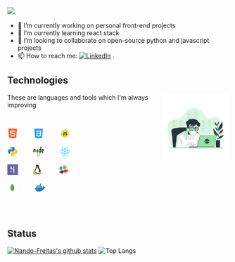 <img src="./icons/./icons/gifntext-gif.gif" widht="100%" height="300px">

<!--**Nando-Freitas/Nando-Freitas** is a ✨ _special_ ✨ repository because its `README.md` (this file) appears on your GitHub profile.-->

- 🔭 I’m currently working on personal front-end projects
- 🌱 I’m currently learning react stack
- 👯 I’m looking to collaborate on open-source python and javascript projects
- 📫 How to reach me: <a href="https://www.linkedin.com/in/fernando-santos-de-freitas-796ab2127/" target="_blank"><img src="https://img.shields.io/badge/LinkedIn-%230077B5.svg?&style=flat-square&logo=linkedin&logoColor=white" alt="LinkedIn"></a> .

## Technologies
<p>
   <p float="right" align="right" widht="50%" margin-right="5%">
      <img align="right" src="https://github.com/Nando-Freitas/Nando-Freitas/blob/master/Coding.gif" width="30%" height="30%">
   </p>
   <p float="left" align="left" width="50%">
      These are languages and tools which I'm always improving
   </p>
   </br>
   <p float="left" widht="50%">
       <img src="./icons/html5.png">&nbsp;&nbsp;&nbsp;&nbsp;&nbsp;&nbsp;&nbsp;&nbsp;
       <img src="./icons/css3.png">&nbsp;&nbsp;&nbsp;&nbsp;&nbsp;&nbsp;&nbsp;&nbsp;
       <img src="./icons/javascript.png">&nbsp;&nbsp;&nbsp;&nbsp;&nbsp;&nbsp;&nbsp;&nbsp;
   </p>
   <p float="left" widht="50%">
       <img src="./icons/python.png">&nbsp;&nbsp;&nbsp;&nbsp;&nbsp;&nbsp;&nbsp;&nbsp;
       <img src="./icons/nodejs-1.svg" width="24px" height="24px">&nbsp;&nbsp;&nbsp;&nbsp;&nbsp;&nbsp;&nbsp;&nbsp;
       <img src="./icons/react.png">&nbsp;&nbsp;&nbsp;&nbsp;&nbsp;&nbsp;&nbsp;&nbsp;&nbsp;  
   </p>
   <p float="left" widht="50%">
       <img src="./icons/heroku-4.svg" height="24px" widht="24px">&nbsp;&nbsp;&nbsp;&nbsp;&nbsp;&nbsp;&nbsp;
       <img src="./icons/linux-tux-1.svg" width="24px" height="24px">&nbsp;&nbsp;&nbsp;&nbsp;&nbsp;&nbsp;&nbsp;&nbsp;
       <img src="./icons/slack.png">&nbsp;&nbsp;&nbsp;&nbsp;&nbsp;&nbsp;&nbsp;&nbsp;
   </p>
   <p float="left" widht="50%">
       <img src="./icons/mongodb.svg" width="24px" height="24px">&nbsp;&nbsp;&nbsp;&nbsp;&nbsp;&nbsp;&nbsp;&nbsp;&nbsp;
       <img src="./icons/docker.png">&nbsp;&nbsp;&nbsp;&nbsp;&nbsp;&nbsp;&nbsp;&nbsp;
   </p>
</p>

</br>
</br>

## Status

[![Nando-Freitas's github stats](https://github-readme-stats.vercel.app/api?username=Nando-Freitas)](https://github.com/Nando-Freitas/github-readme-stats)   ![Top Langs](https://github-readme-stats.vercel.app/api/top-langs/?username=Nando-Freitas&hide=TeX&layout=compact)
